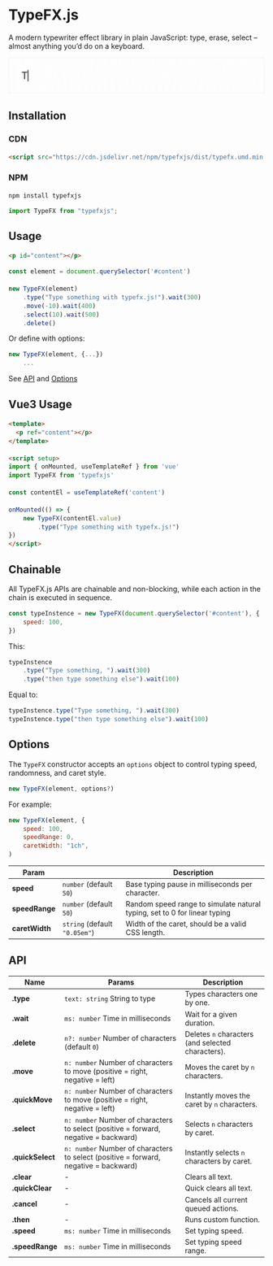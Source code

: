 # TypeFX.js

A modern typewriter effect library in plain JavaScript: type, erase, select – almost anything you’d do on a keyboard.


![](example.gif)




## Installation

### CDN

```html
<script src="https://cdn.jsdelivr.net/npm/typefxjs/dist/typefx.umd.min.js"></script>
```


### NPM

```shell
npm install typefxjs
```
```js
import TypeFX from "typefxjs"; 
```



## Usage

```html
<p id="content"></p>
```
```js
const element = document.querySelector('#content')

new TypeFX(element)
    .type("Type something with typefx.js!").wait(300)
    .move(-10).wait(400)
    .select(10).wait(500)
    .delete()
```
Or define with options:
```js
new TypeFX(element, {...})
    ...
```
See [API](#API) and [Options](#options)







## Vue3 Usage

```html
<template>
  <p ref="content"></p>
</template>

<script setup>
import { onMounted, useTemplateRef } from 'vue'
import TypeFX from 'typefxjs'

const contentEl = useTemplateRef('content')

onMounted(() => {
    new TypeFX(contentEl.value)
        .type("Type something with typefx.js!")
})
</script>
```



## Chainable

All TypeFX.js APIs are chainable and non-blocking, while each action in the chain is executed in sequence.

```js
const typeInstence = new TypeFX(document.querySelector('#content'), {
    speed: 100,
})
```

This:

```js
typeInstence
    .type("Type something, ").wait(300)
    .type("then type something else").wait(100)
```

Equal to:

```js
typeInstence.type("Type something, ").wait(300)
typeInstence.type("then type something else").wait(100)
```





## Options

The `TypeFX` constructor accepts an `options` object to control typing speed, randomness, and caret style.

```ts
new TypeFX(element, options?)
```

For example:
```js
new TypeFX(element, {
    speed: 100,
    speedRange: 0,
    caretWidth: "1ch",
)
```


| Param          |                                 | Description                                                               |
| -------------- | ------------------------------- | ------------------------------------------------------------------------- |
| **speed**      | ``number`` (default `50`)       | Base typing pause in milliseconds per character.                          |
| **speedRange** | ``number`` (default `50`)       | Random speed range to simulate natural typing, set to 0 for linear typing |
| **caretWidth** | ``string`` (default `"0.05em"`) | Width of the caret, should be a valid CSS length.                         |



## API


| Name             | Params                                                                                 | Description                                       |
| ---------------- | -------------------------------------------------------------------------------------- | ------------------------------------------------- |
| **.type**        | ``text: string`` String to type                                                        | Types characters one by one.                      |
| **.wait**        | ``ms: number`` Time in milliseconds                                                    | Wait for a given duration.                        |
| **.delete**      | ``n?: number`` Number of characters (default `0`)                                      | Deletes `n` characters (and selected characters). |
| **.move**        | ``n: number`` Number of characters to move (positive = right, negative = left)         | Moves the caret by `n` characters.                |
| **.quickMove**   | ``n: number`` Number of characters to move (positive = right, negative = left)         | Instantly moves the caret by `n` characters.      |
| **.select**      | ``n: number`` Number of characters to select (positive = forward, negative = backward) | Selects `n` characters by caret.                  |
| **.quickSelect** | ``n: number`` Number of characters to select (positive = forward, negative = backward) | Instantly selects `n` characters by caret.        |
| **.clear**       | -                                                                                      | Clears all text.                                  |
| **.quickClear**  | -                                                                                      | Quick clears all text.                            |
| **.cancel**      | -                                                                                      | Cancels all current queued actions.               |
| **.then**        | -                                                                                      | Runs custom function.                             |
| **.speed**       | ``ms: number`` Time in milliseconds                                                    | Set typing speed.                                 |
| **.speedRange**  | ``ms: number`` Time in milliseconds                                                    | Set typing speed range.                           |
